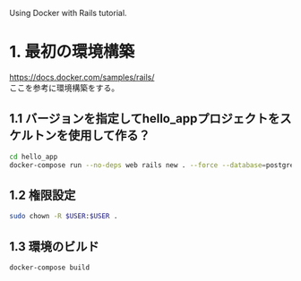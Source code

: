 Using Docker with Rails tutorial.

# 1. 最初の環境構築
https://docs.docker.com/samples/rails/  
ここを参考に環境構築をする。

## 1.1 バージョンを指定してhello_appプロジェクトをスケルトンを使用して作る？
```sh
cd hello_app
docker-compose run --no-deps web rails new . --force --database=postgresql
```

## 1.2 権限設定
```sh
sudo chown -R $USER:$USER .
```

## 1.3 環境のビルド
```
docker-compose build
```